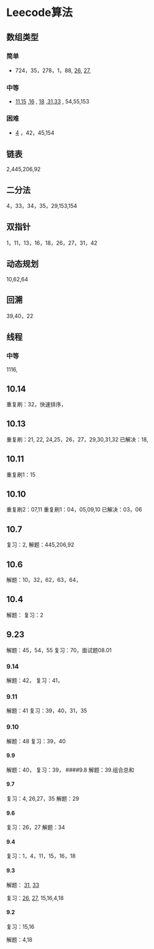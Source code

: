 # Leecode算法
## 数组类型
### 简单
- 724，35，278，1，88, [26](https://github.com/ivileey/leecode_practice/tree/master/src/numSum/Solution26.java),
 [27](https://github.com/ivileey/leecode_practice/tree/master/src/numSum/Solution27.java),
### 中等
-  [11](https://github.com/ivileey/leecode_practice/tree/master/src/numSum/Solution11.java),[15](https://github.com/ivileey/leecode_practice/tree/master/src/numSum/Solution15.java) ,[16](https://github.com/ivileey/leecode_practice/tree/master/src/numSum/Solution16.java) ,
[18](https://github.com/ivileey/leecode_practice/tree/master/src/numSum/Solution18.java) ,[31](https://github.com/ivileey/leecode_practice/tree/master/src/numSum/Solution31.java),[33](https://github.com/ivileey/leecode_practice/tree/master/src/numSum/Solution33.java) ,
54,55,153
                                                                                          
### 困难
- [4](https://github.com/ivileey/leecode_practice/tree/master/src/numSum/Solution4.java)
，42，45,154
## 链表 
 2,445,206,92
## 二分法
4，33，34，35，29,153,154
## 双指针
1，11，13，16，18，26，27，31，42
## 动态规划
10,62,64

## 回溯
39,40，22

## 线程
### 中等
1116,

## 10.14
重复刷：32，快速排序，

## 10.13
重复刷：21, 22, 24,25，26，27，29,30,31,32
已解决：18,

## 10.11
重复刷1：15


## 10.10 
重复刷2：07,11
重复刷1：04，05,09,10
已解决：03，06

## 10.7 
复习：2,
解题：445,206,92

## 10.6
解题：10，32，62，63，64，
## 10.4
解题：
复习：2

## 9.23
 解题：45，54，55
 复习：70，面试题08.01
### 9.14
解题：42，
复习：41，
### 9.11
解题：41
复习：39，40，31，35
### 9.10
解题：48
复习：39，40
#### 9.9
解题：40，
复习：39，
####9.8
解题：39.组合总和
#### 9.7
复习：4, 26,27，35
解题：29

#### 9.6
复习：26，27
解题：34

#### 9.4
复习：1，4，11，15，16，18
#### 9.3
解题： [31](https://github.com/ivileey/leecode_practice/tree/master/src/numSum/Solution31.java),
[33](https://github.com/ivileey/leecode_practice/tree/master/src/numSum/Solution33.java)

复习：[26](https://github.com/ivileey/leecode_practice/tree/master/src/numSum/Solution26.java),
[27](https://github.com/ivileey/leecode_practice/tree/master/src/numSum/Solution27.java),
15,16,4,18
#### 9.2
复习：15,16

解题：4,18
